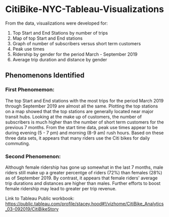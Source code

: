 # CitiBike-NYC-Tableau-Visualizations


From the data, visualizations were developed for:
1. Top Start and End Stations by number of trips
2. Map of top Start and End stations
3. Graph of number of subscribers versus short term customers
4. Peak use times
5. Ridership by gender for the period March - September 2019
6. Average trip duration and distance by gender


## Phenomenons Identified

### First Phenomemon:
The top Start and End stations with the most trips for the period March 2019 through September 2019 are almost all the same.  Plotting the top stations on a map showed that the top stations are generally located near major transit hubs.  Looking at the make up of customers, the number of subscribers is much higher than the number of short term customers for the previous 7 months.  From the start time data, peak use times appear to be during evening (5 - 7 pm) and morning (8-9 am) rush hours. Based on these three data sets, it appears that many riders use the Citi bikes for daily commuting.

### Second Phenomenon:
Although female ridership has gone up somewhat in the last 7 months, male riders still make up a greater percentge of riders (72%) than females (28%) as of September 2019.  By contrast, it appears that female riders' average trip durations and distances are higher than males.  Further efforts to boost female ridership may lead to greater per trip revenue.

Link to Tableau Public workbook:  https://public.tableau.com/profile/stacey.hood#!/vizhome/CitiBike_Analytics_03-092019/CitiBikeStory
